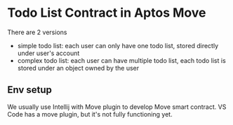 # Todo List Contract in Aptos Move

There are 2 versions

- simple todo list: each user can only have one todo list, stored directly under user's account
- complex todo list: each user can have multiple todo list, each todo list is stored under an object owned by the user

## Env setup

We usually use Intellij with Move plugin to develop Move smart contract. 
VS Code has a move plugin, but it's not fully functioning yet.
